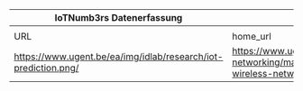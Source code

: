 |IoTNumb3rs Datenerfassung|||||||||||
| ---- | ---- | ---- | ---- | ---- | ---- | ---- | ---- | ---- | ---- | ---- |
||||||||||||
|URL|home_url|filename|device_class|device_count|market_class|market_volume|prognosis_year|publication_year|authorship_class|Dropbox folder|
|https://www.ugent.be/ea/img/idlab/research/iot-prediction.png/|https://www.ugent.be/ea/idlab/en/research/wireless-networking/management-and-control-of-complex-wireless-networks.htm|file3_iot-prediction.png|generic IoT|50000000000|||2020|N/A|scientist|marielledemuth/20181121-1800|
